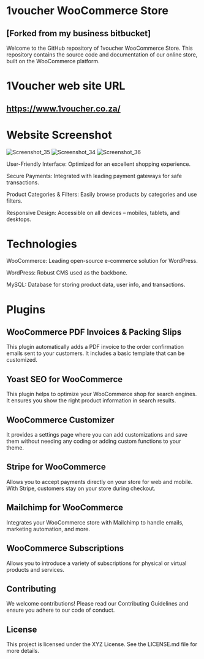 # 1voucher WooCommerce Store 
## [Forked from my business bitbucket]
Welcome to the GitHub repository of 1voucher WooCommerce Store. This repository contains the source code and documentation of our online store, built on the WooCommerce platform.

# 1Voucher web site URL
## https://www.1voucher.co.za/

# Website Screenshot

![Screenshot_35](https://github.com/garrycolman/wooCommerce.1voucher.co.za/assets/135847597/82bbc3fd-e60c-448b-ada0-5c2125ab3c1c)
![Screenshot_34](https://github.com/garrycolman/wooCommerce.1voucher.co.za/assets/135847597/a83ce277-0b77-4be0-bbf7-2023af3fc058)
![Screenshot_36](https://github.com/garrycolman/wooCommerce.1voucher.co.za/assets/135847597/69744f72-c536-4e71-af75-7c544c1d3a53)



User-Friendly Interface: Optimized for an excellent shopping experience.

Secure Payments: Integrated with leading payment gateways for safe transactions.

Product Categories & Filters: Easily browse products by categories and use filters.

Responsive Design: Accessible on all devices – mobiles, tablets, and desktops.


# Technologies
WooCommerce: Leading open-source e-commerce solution for WordPress.

WordPress: Robust CMS used as the backbone.

MySQL: Database for storing product data, user info, and transactions.


# Plugins

## WooCommerce PDF Invoices & Packing Slips

This plugin automatically adds a PDF invoice to the order confirmation emails sent to your customers. It includes a basic template that can be customized.

## Yoast SEO for WooCommerce 

This plugin helps to optimize your WooCommerce shop for search engines. It ensures you show the right product information in search results.

## WooCommerce Customizer

It provides a settings page where you can add customizations and save them without needing any coding or adding custom functions to your theme.

## Stripe for WooCommerce

Allows you to accept payments directly on your store for web and mobile. With Stripe, customers stay on your store during checkout.

## Mailchimp for WooCommerce

Integrates your WooCommerce store with Mailchimp to handle emails, marketing automation, and more.

## WooCommerce Subscriptions

Allows you to introduce a variety of subscriptions for physical or virtual products and services.


## Contributing
We welcome contributions! Please read our Contributing Guidelines and ensure you adhere to our code of conduct.

## License
This project is licensed under the XYZ License. See the LICENSE.md file for more details.




